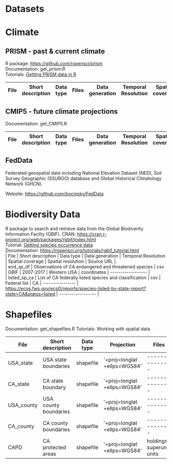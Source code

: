 # Datasets

# Climate 
## PRISM  - past & current climate  
R package: https://github.com/ropensci/prism  
Documentation: get_prism.R  
Tutorials: [Getting PRISM data in R](http://rpubs.com/collnell/prism)  


| File | Short description | Data type | Files | Data generation | Temporal Resolution | Spatial coverage | Spatial resolution | Source URL | 
| -------------- | ----------------- | --------- | --------------- | ----------------- | ------------------- | ---------------- | ------------------ | ------------ |  


## CMIP5 - future climate projections     
Documentation: get_CMIP5.R

| File | Short description | Data type | Files | Data generation | Temporal Resolution | Spatial coverage | Spatial resolution | Source URL | 
| -------------- | ----------------- | --------- | --------------- | ----------------- | ------------------- | ---------------- | ------------------ | ------------ |  

## FedData
Federated geospatial data including National Elevation Dataset (NED), Soil Survey Geographic (SSURGO) database and Global Historical Climatology Network (GHCN).

Website: https://github.com/bocinsky/FedData
 
# Biodiversity Data
R package to search and retrieve data from the Global Biodiverity Information Facilty (GBIF).
CRAN: https://cran.r-project.org/web/packages/rgbif/index.html  
Tutorial: [Getting species occurrence data](http://rpubs.com/collnell/get_spdata)  
Documentation: https://ropensci.org/tutorials/rgbif_tutorial.html  
| File | Short description | Data type | Data generation | Temporal Resolution | Spatial coverage | Spatial resolution | Source URL |   
| end_sp_df | Observations of CA endangered and threatened species  | csv | GBIF | 2007-2017 | Western USA | coordinates | ------------------ |  
| listed_sp_ca | List of CA federally listed species and classification | csv | Federal list | CA | ---------------- |  https://ecos.fws.gov/ecp0/reports/species-listed-by-state-report?state=CA&status=listed | ------------------ |  

# Shapefiles  
Documentation: get_shapefiles.R
Tutorials: Working with spatial data 

| File | Short description | Data type | Projection | Files | Data generation | Temporal Resolution | Spatial coverage | Spatial resolution | Source URL | 
| -------------- | ----------------- | --------- | --------- | --------------- | ----------------- | ------------------- | ---------------- | ------------------ | ------------ |
| USA_state | USA state boundaries | shapefile | '+proj=longlat +ellps=WGS84' | --------------- | 2016 | --------------- | USA | ------------------ | ftp://ftp2.census.gov/geo/tiger/TIGER2016/STATE/tl_2016_us_state.zip |
| CA_state | CA state boundary | shapefile | '+proj=longlat +ellps=WGS84' | --------------- | 2016 | --------------- | CA | ------------------ | ftp://ftp2.census.gov/geo/tiger/TIGER2016/STATE/tl_2016_us_state.zip |
| USA_county | USA county boundaries | shapefile | '+proj=longlat +ellps=WGS84' | --------------- | 2016 | --------------- | USA | ------------------ | ftp://ftp2.census.gov/geo/tiger/TIGER2016/STATE/tl_2016_us_state.zip |
| CA_county | CA county boundaries | shapefile | '+proj=longlat +ellps=WGS84' | --------------- | 2016 | --------------- | CA | ------------------ | ftp://ftp2.census.gov/geo/tiger/TIGER2016/STATE/tl_2016_us_county.zip | 
| CAPD | CA protected areas | shapefile | '+proj=longlat +ellps=WGS84' | holdings, superunit, units | 2016 | --------------- | CA | ------------------ | --------- | 




